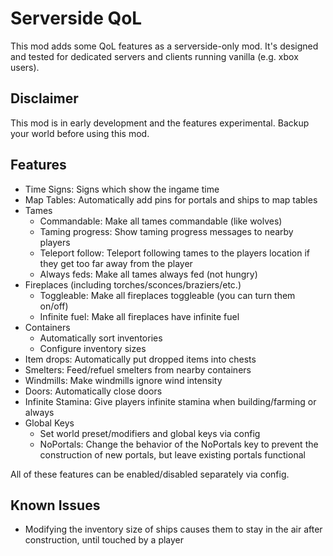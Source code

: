 # Serverside QoL
This mod adds some QoL features as a serverside-only mod. It's designed and tested for dedicated servers and clients running vanilla (e.g. xbox users).

## Disclaimer
This mod is in early development and the features experimental. Backup your world before using this mod.

## Features
- Time Signs: Signs which show the ingame time
- Map Tables: Automatically add pins for portals and ships to map tables
- Tames
    - Commandable: Make all tames commandable (like wolves)
    - Taming progress: Show taming progress messages to nearby players
    - Teleport follow: Teleport following tames to the players location if they get too far away from the player
    - Always feds: Make all tames always fed (not hungry)
- Fireplaces (including torches/sconces/braziers/etc.)
    - Toggleable: Make all fireplaces toggleable (you can turn them on/off)
    - Infinite fuel: Make all fireplaces have infinite fuel
- Containers
    - Automatically sort inventories
    - Configure inventory sizes
- Item drops: Automatically put dropped items into chests
- Smelters: Feed/refuel smelters from nearby containers
- Windmills: Make windmills ignore wind intensity
- Doors: Automatically close doors
- Infinite Stamina: Give players infinite stamina when building/farming or always
- Global Keys
    - Set world preset/modifiers and global keys via config
    - NoPortals: Change the behavior of the NoPortals key to prevent the construction of new portals, but leave existing portals functional

All of these features can be enabled/disabled separately via config.

## Known Issues
- Modifying the inventory size of ships causes them to stay in the air after construction, until touched by a player